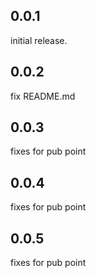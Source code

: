 ## 0.0.1

initial release.

## 0.0.2

fix README.md

## 0.0.3

fixes for pub point

## 0.0.4

fixes for pub point

## 0.0.5

fixes for pub point